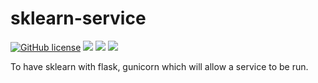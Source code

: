 # sklearn-service

[![GitHub license](https://img.shields.io/github/license/edwintye/sklearn-service.svg)](https://github.com/edwintye/sklearn-service)
[![](https://images.microbadger.com/badges/image/edwintye/sklearn-service.svg)](https://microbadger.com/images/edwintye/sklearn-service)
[![](https://images.microbadger.com/badges/version/edwintye/sklearn-service.svg)](https://microbadger.com/images/edwintye/sklearn-service)
[![](https://img.shields.io/docker/automated/edwintye/sklearn-service.svg)](https://hub.docker.com/r/edwintye/sklearn-service/builds)

To have sklearn with flask, gunicorn which will allow a service to be run.
